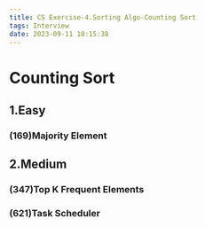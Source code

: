 ```yaml
---
title: CS Exercise-4.Sorting Algo-Counting Sort
tags: Interview
date: 2023-09-11 10:15:38
---
```


# Counting Sort

##   1.Easy

###   (169)Majority Element

##   2.Medium

###   (347)Top K Frequent Elements

###   (621)Task Scheduler

